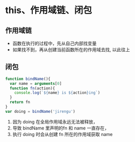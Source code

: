 # this、作用域链、闭包

## 作用域链

- 函数在执行的过程中，先从自己内部找变量
- 如果找不到，再从创建当前函数所在的作用域去找, 以此往上

## 闭包

```js
function bindName(){
  var name = arguments[0]
  function fn(action){
    console.log(`${name} is ${action}ing`)
  }
  return fn
}
var doing = bindName('jirengu')
```

1. 因为 doing 在全局作用域永远无法被释放，
2. 导致 bindName 里声明的fn 和 name 一直存在， 
3. 执行 doing 时会从创建 fn 所在的作用域获取 name